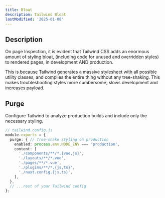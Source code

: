 ```yaml
---
title: Bloat
description: Tailwind Bloat
lastModified: '2025-01-08'
---
```


## Description

On page Inspection, it is evident that Tailwind CSS adds an enormous amount of styling bloat, (including code for unused and overridden styles)  to rendered pages,  in development AND production.

This is because Tailwind generates a massive stylesheet with all possible utility classes, and complies the entire thing without any tree-shaking.  This makes troubleshooting styles more cumbersome, slows development and increases payload.

## Purge

Configure Tailwind to analyze production builds and include only the necessary styling.

```ts
// tailwind.config.js
module.exports = {
  purge: { // Tree-shake styling on production
    enabled: process.env.NODE_ENV === 'production',
    content: [
      './components/**/*.{vue,js}',
      './layouts/**/*.vue',
      './pages/**/*.vue',
      './plugins/**/*.{js,ts}',
      './nuxt.config.{js,ts}',
    ],
  },
  // ...rest of your Tailwind config
};
```
